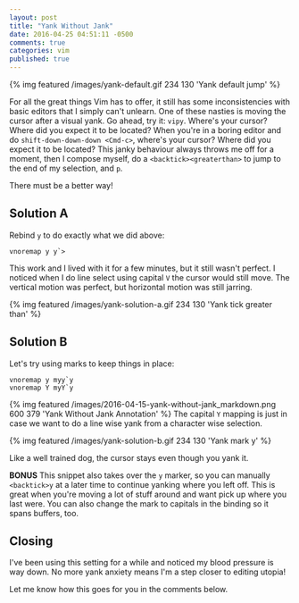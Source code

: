 ```yaml
---
layout: post
title: "Yank Without Jank"
date: 2016-04-25 04:51:11 -0500
comments: true
categories: vim
published: true
---
```


{% img featured /images/yank-default.gif  234 130 'Yank default jump' %}

For all the great things Vim has to offer, it still has some inconsistencies with
basic editors that I simply can't unlearn. One of these nasties is moving the cursor
after a visual yank. Go ahead, try it: `vipy`. Where's your cursor? Where did
you expect it to be located? When you're in a boring editor and do
`shift-down-down-down <Cmd-c>`, where's your cursor?  Where did you expect it
to be located? This janky behaviour always throws me off for a moment, then I
compose myself, do a `<backtick><greaterthan>` to jump to the end of my selection, and `p`.

There must be a better way!
<!-- more -->

## Solution A
Rebind `y` to do exactly what we did above:

```vim
vnoremap y y`>
```

This work and I lived with it for a few minutes, but it still wasn't perfect. I
noticed when I do line select using capital `V` the cursor would still move. The
vertical motion was perfect, but horizontal motion was still jarring.

{% img featured /images/yank-solution-a.gif  234 130 'Yank tick greater than' %}

## Solution B
Let's try using marks to keep things in place:

```vim
vnoremap y myy`y 
vnoremap Y myY`y 
```
{% img featured /images/2016-04-15-yank-without-jank_markdown.png  600 379 'Yank Without Jank Annotation' %}
The capital `Y` mapping is just in case we want to do a line wise yank from a
character wise selection.

{% img featured /images/yank-solution-b.gif  234 130 'Yank mark y' %}

Like a well trained dog, the cursor stays even though you yank it.

**BONUS** This snippet also takes over the `y` marker, so you can manually
`<backtick>y` at a later time to continue yanking where you left off. This is great when
you're moving a lot of stuff around and want pick up where you last were. You
can also change the mark to capitals in the binding so it spans buffers, too.


## Closing

I've been using this setting for a while and noticed my blood pressure is way
down. No more yank anxiety means I'm a step closer to editing utopia!

Let me know how this goes for you in the comments below.


